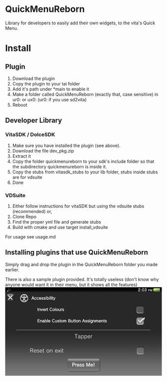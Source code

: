 # QuickMenuReborn

Library for developers to easily add their own widgets, to the vita's Quick Menu.

# Install

## Plugin

1. Download the plugin
1. Copy the plugin to your tai folder
1. Add it's path under *main to enable it
1. Make a folder called QuickMenuReborn (exactly that, case sensitive) in ur0: or ux0: (ur0: if you use sd2vita) 
1. Reboot

## Developer Library

### VitaSDK / DolceSDK

1. Make sure you have installed the plugin (see above).
1. Download the file dev_pkg.zip
1. Extract it
1. Copy the folder quickmenureborn to your sdk's include folder so that the subdirectory quickmenureborn is inside it.
1. Copy the stubs from vitasdk_stubs to your lib folder, stubs inside stubs are for vdsuite
1. Done

### VDSuite

1. Either follow instructions for vitaSDK but using the vdsuite stubs (recommended) or,
1. Clone Repo
1. Find the proper yml file and generate stubs 
1. Build with cmake and use target install_vdsuite

For usage see usage.md

## Installing plugins that use QuickMenuReborn
Simply drag and drop the plugin in the QuickMenuReborn folder you made earlier.

There is also a sample plugin provided. It's totally useless (don't know why anyone would want it in their menu, but it shows all the features)
![Sample](imgs/sample.jpg)

